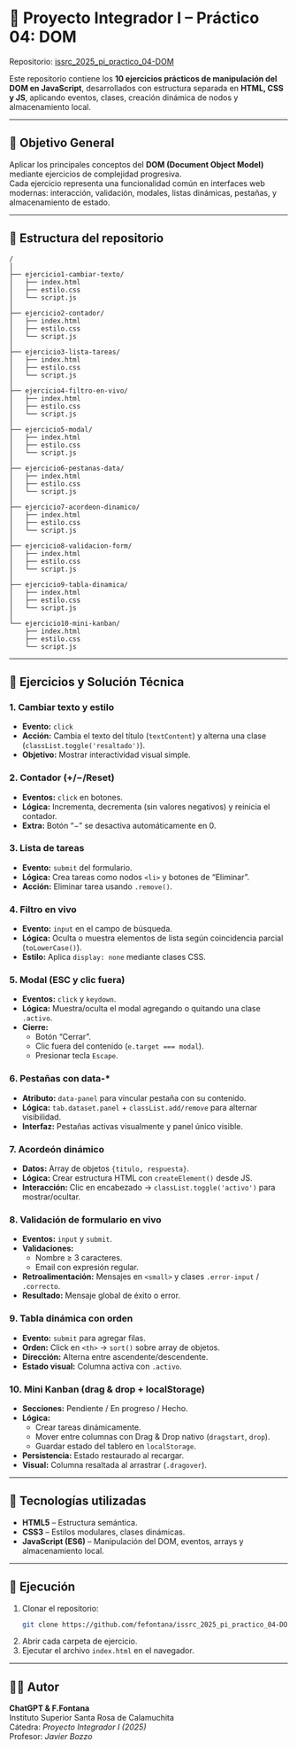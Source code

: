 # 🧩 Proyecto Integrador I – Práctico 04: DOM  
Repositorio: [issrc_2025_pi_practico_04-DOM](https://github.com/fefontana/issrc_2025_pi_practico_04-DOM.git)

Este repositorio contiene los **10 ejercicios prácticos de manipulación del DOM en JavaScript**, desarrollados con estructura separada en **HTML, CSS y JS**, aplicando eventos, clases, creación dinámica de nodos y almacenamiento local.

---

## 🧠 Objetivo General
Aplicar los principales conceptos del **DOM (Document Object Model)** mediante ejercicios de complejidad progresiva.  
Cada ejercicio representa una funcionalidad común en interfaces web modernas: interacción, validación, modales, listas dinámicas, pestañas, y almacenamiento de estado.

---

## 📁 Estructura del repositorio
```
/
│
├── ejercicio1-cambiar-texto/
│   ├── index.html
│   ├── estilo.css
│   └── script.js
│
├── ejercicio2-contador/
│   ├── index.html
│   ├── estilo.css
│   └── script.js
│
├── ejercicio3-lista-tareas/
│   ├── index.html
│   ├── estilo.css
│   └── script.js
│
├── ejercicio4-filtro-en-vivo/
│   ├── index.html
│   ├── estilo.css
│   └── script.js
│
├── ejercicio5-modal/
│   ├── index.html
│   ├── estilo.css
│   └── script.js
│
├── ejercicio6-pestanas-data/
│   ├── index.html
│   ├── estilo.css
│   └── script.js
│
├── ejercicio7-acordeon-dinamico/
│   ├── index.html
│   ├── estilo.css
│   └── script.js
│
├── ejercicio8-validacion-form/
│   ├── index.html
│   ├── estilo.css
│   └── script.js
│
├── ejercicio9-tabla-dinamica/
│   ├── index.html
│   ├── estilo.css
│   └── script.js
│
└── ejercicio10-mini-kanban/
    ├── index.html
    ├── estilo.css
    └── script.js
```

---

## 🧩 Ejercicios y Solución Técnica

### **1. Cambiar texto y estilo**
- **Evento:** `click`
- **Acción:** Cambia el texto del título (`textContent`) y alterna una clase (`classList.toggle('resaltado')`).
- **Objetivo:** Mostrar interactividad visual simple.

### **2. Contador (+/−/Reset)**
- **Eventos:** `click` en botones.
- **Lógica:** Incrementa, decrementa (sin valores negativos) y reinicia el contador.
- **Extra:** Botón “−” se desactiva automáticamente en 0.

### **3. Lista de tareas**
- **Evento:** `submit` del formulario.
- **Lógica:** Crea tareas como nodos `<li>` y botones de “Eliminar”.
- **Acción:** Eliminar tarea usando `.remove()`.

### **4. Filtro en vivo**
- **Evento:** `input` en el campo de búsqueda.
- **Lógica:** Oculta o muestra elementos de lista según coincidencia parcial (`toLowerCase()`).
- **Estilo:** Aplica `display: none` mediante clases CSS.

### **5. Modal (ESC y clic fuera)**
- **Eventos:** `click` y `keydown`.
- **Lógica:** Muestra/oculta el modal agregando o quitando una clase `.activo`.
- **Cierre:**  
  - Botón “Cerrar”.  
  - Clic fuera del contenido (`e.target === modal`).  
  - Presionar tecla `Escape`.

### **6. Pestañas con data-***
- **Atributo:** `data-panel` para vincular pestaña con su contenido.
- **Lógica:** `tab.dataset.panel` + `classList.add/remove` para alternar visibilidad.
- **Interfaz:** Pestañas activas visualmente y panel único visible.

### **7. Acordeón dinámico**
- **Datos:** Array de objetos `{titulo, respuesta}`.
- **Lógica:** Crear estructura HTML con `createElement()` desde JS.
- **Interacción:** Clic en encabezado → `classList.toggle('activo')` para mostrar/ocultar.

### **8. Validación de formulario en vivo**
- **Eventos:** `input` y `submit`.
- **Validaciones:**  
  - Nombre ≥ 3 caracteres.  
  - Email con expresión regular.  
- **Retroalimentación:** Mensajes en `<small>` y clases `.error-input` / `.correcto`.
- **Resultado:** Mensaje global de éxito o error.

### **9. Tabla dinámica con orden**
- **Evento:** `submit` para agregar filas.  
- **Orden:** Click en `<th>` → `sort()` sobre array de objetos.  
- **Dirección:** Alterna entre ascendente/descendente.  
- **Estado visual:** Columna activa con `.activo`.

### **10. Mini Kanban (drag & drop + localStorage)**
- **Secciones:** Pendiente / En progreso / Hecho.  
- **Lógica:**  
  - Crear tareas dinámicamente.  
  - Mover entre columnas con Drag & Drop nativo (`dragstart`, `drop`).  
  - Guardar estado del tablero en `localStorage`.  
- **Persistencia:** Estado restaurado al recargar.  
- **Visual:** Columna resaltada al arrastrar (`.dragover`).

---

## 💾 Tecnologías utilizadas
- **HTML5** – Estructura semántica.  
- **CSS3** – Estilos modulares, clases dinámicas.  
- **JavaScript (ES6)** – Manipulación del DOM, eventos, arrays y almacenamiento local.  

---

## 🚀 Ejecución
1. Clonar el repositorio:
   ```bash
   git clone https://github.com/fefontana/issrc_2025_pi_practico_04-DOM.git
   ```
2. Abrir cada carpeta de ejercicio.  
3. Ejecutar el archivo `index.html` en el navegador.

---

## 👨‍💻 Autor
**ChatGPT & F.Fontana**  
Instituto Superior Santa Rosa de Calamuchita  
Cátedra: *Proyecto Integrador I (2025)*  
Profesor: *Javier Bozzo*  
